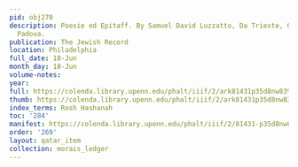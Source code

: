 ```yaml
---
pid: obj270
description: Poesie ed Epitaff. By Samuel David Luzzatto, Da Trieste, Opera Postuma,
  Padova.
publication: The Jewish Record
location: Philadelphia
full_date: 18-Jun
month_day: 18-Jun
volume-notes:
year:
full: https://colenda.library.upenn.edu/phalt/iiif/2/ark81431p35d8nw83%2FSHA256E-s7542940--3bbcdc11458cde109a361fe0cf962b35754d7fe828033d725d7248537e854a63.jpeg/full/3500,/0/default.jpg
thumb: https://colenda.library.upenn.edu/phalt/iiif/2/ark81431p35d8nw83%2FSHA256E-s7542940--3bbcdc11458cde109a361fe0cf962b35754d7fe828033d725d7248537e854a63.jpeg/full/!200,200/0/default.jpg
index_terms: Rosh Hashanah
toc: '284'
manifest: https://colenda.library.upenn.edu/phalt/iiif/2/81431-p35d8nw83/manifest
order: '269'
layout: qatar_item
collection: morais_ledger
---
```

